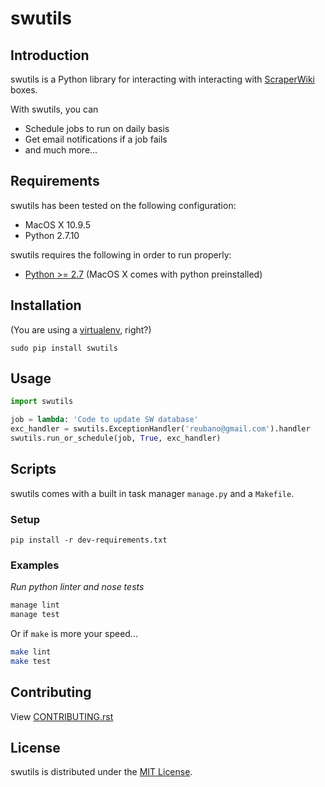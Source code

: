 # swutils

## Introduction

swutils is a Python library for interacting with interacting with [ScraperWiki](https://scraperwiki.com/products/data-science-platform) boxes.

With swutils, you can

- Schedule jobs to run on daily basis
- Get email notifications if a job fails
- and much more...

## Requirements

swutils has been tested on the following configuration:

- MacOS X 10.9.5
- Python 2.7.10

swutils requires the following in order to run properly:

- [Python >= 2.7](http://www.python.org/download) (MacOS X comes with python preinstalled)

## Installation

(You are using a [virtualenv](http://www.virtualenv.org/en/latest/index.html), right?)

    sudo pip install swutils

## Usage

```python
import swutils

job = lambda: 'Code to update SW database'
exc_handler = swutils.ExceptionHandler('reubano@gmail.com').handler
swutils.run_or_schedule(job, True, exc_handler)
```

## Scripts

swutils comes with a built in task manager `manage.py` and a `Makefile`.

### Setup

    pip install -r dev-requirements.txt

### Examples

*Run python linter and nose tests*

```bash
manage lint
manage test
```

Or if `make` is more your speed...

```bash
make lint
make test
```

## Contributing

View [CONTRIBUTING.rst](https://github.com/reubano/swutils/blob/master/CONTRIBUTING.rst)

## License

swutils is distributed under the [MIT License](http://opensource.org/licenses/MIT).

